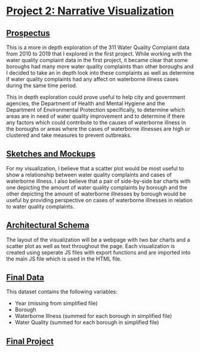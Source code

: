 # [Project 2: Narrative Visualization](https://sheri-kamal.github.io/DATA73200-SP2020/Narrative/)

## [Prospectus](https://github.com/sheri-kamal/DATA73200-SP2020/tree/master/Narrative)
This is a more in depth exploration of the 311 Water Quality Complaint data from 2010 to 2019 that I explored in the first project. While working with the water quality complaint data in the first project, it became clear that some boroughs had many more water quality complaints than other boroughs and I decided to take an in depth look into these complaints as well as determine if water quality complaints had any affect on waterborne illness cases during the same time period. 

This in depth exploration could prove useful to help city and government agencies, the Department of Health and Mental Hygiene and the Department of Environmental Protection specifically, to determine which areas are in need of water quality improvement and to determine if there any factors which could contribute to the causes of waterborne illness in the boroughs or areas where the cases of waterborne illnesses are high or clustered and take measures to prevent outbreaks.

## [Sketches and Mockups](https://github.com/sheri-kamal/DATA73200-SP2020/blob/master/Narrative/Sketches%20and%20Mockups.png)
For my visualization, I believe that a scatter plot would be most useful to show a relationship between water quality complaints and cases of waterborne illness. I also believe that a pair of side-by-side bar charts with one depicting the amount of water quality complaints by borough and the other depicting the amount of waterborne illnesses by borough would be useful by providing perspective on cases of waterborne illnesses in relation to water quality complaints.

## [Architectural Schema](https://github.com/sheri-kamal/DATA73200-SP2020/blob/master/Narrative/Architectural%20Schema.png)
The layout of the visualization will be a webpage with two bar charts and a scatter plot as well as text throughout the page. Each visualization is created using seperate JS files with export functions and are imported into the main JS file which is used in the HTML file.

## [Final Data](https://github.com/sheri-kamal/DATA73200-SP2020/blob/master/Narrative/Final%20Dataset.csv)
This dataset contains the following  variables:
  * Year (missing from simplified file)
  * Borough
  * Waterborne Illness (summed for each borough in simplified file)
  * Water Quality (summed for each borough in simplified file)

## [Final Project](https://sheri-kamal.github.io/DATA73200-SP2020/Narrative/)
